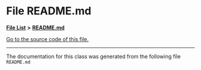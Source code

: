 
# File README.md


[**File List**](files.md) **>** [**README.md**](README_8md.md)

[Go to the source code of this file.](README_8md_source.md)



























------------------------------
The documentation for this class was generated from the following file `README.md`